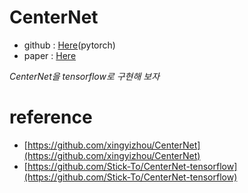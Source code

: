 # CenterNet
- github : [Here](https://github.com/xingyizhou/CenterNet)(pytorch)
- paper : [Here](https://arxiv.org/abs/1904.07850)

*CenterNet을 tensorflow로 구현해 보자*

# reference
- [https://github.com/xingyizhou/CenterNet](https://github.com/xingyizhou/CenterNet)
- [https://github.com/Stick-To/CenterNet-tensorflow](https://github.com/Stick-To/CenterNet-tensorflow)
